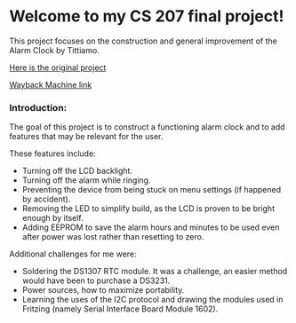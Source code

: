 # Welcome to my CS 207 final project!

This project focuses on the construction and general improvement of the Alarm Clock by Tittiamo.

<a href = "https://www.hackster.io/Tittiamo/alarm-clock-f61bad"> Here is the original project </a>

<a href = "https://www.hackster.io/Tittiamo/alarm-clock-f61bad"> Wayback Machine link </a>


<h3> Introduction: </h3>

<p> The goal of this project is to construct a functioning alarm clock and to add features that may be relevant for the user. </p>

These features include:

- Turning off the LCD backlight.
- Turning off the alarm while ringing.
- Preventing the device from being stuck on menu settings (if happened by accident).
- Removing the LED to simplify build, as the LCD is proven to be bright enough by itself.
- Adding EEPROM to save the alarm hours and minutes to be used even after power was lost rather than resetting to zero.

Additional challenges for me were:

- Soldering the DS1307 RTC module. It was a challenge, an easier method would have been to purchase a DS3231.
- Power sources, how to maximize portability. 
- Learning the uses of the I2C protocol and drawing the modules used in Fritzing (namely Serial Interface Board Module 1602).
